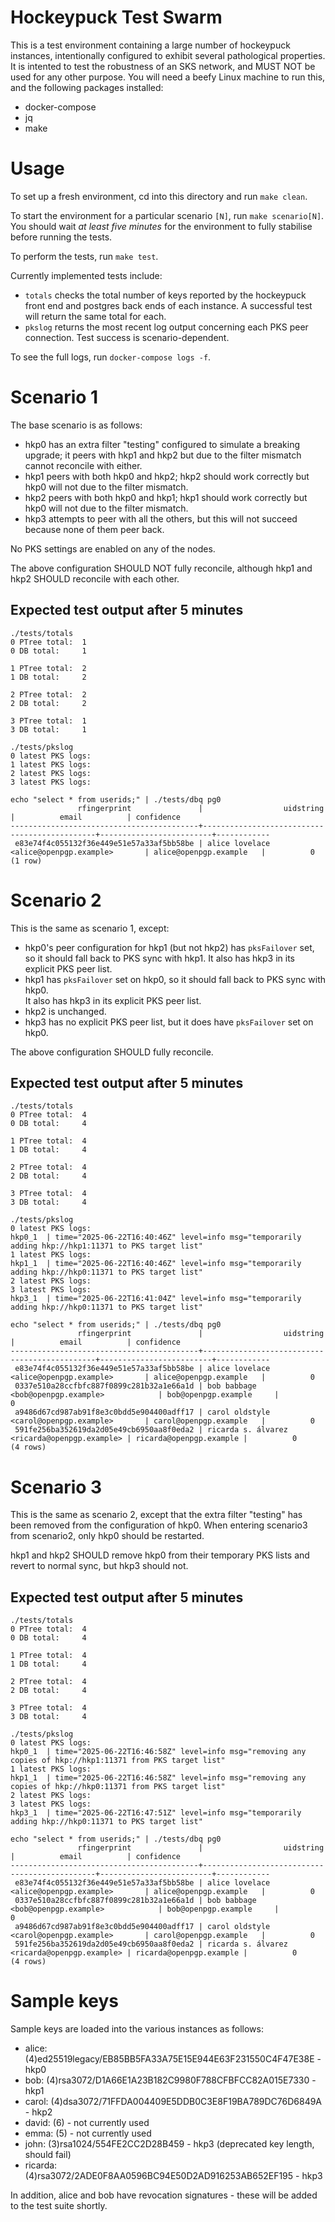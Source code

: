 # Hockeypuck Test Swarm

This is a test environment containing a large number of hockeypuck instances, intentionally configured to exhibit several pathological properties.
It is intented to test the robustness of an SKS network, and MUST NOT be used for any other purpose.
You will need a beefy Linux machine to run this, and the following packages installed:

* docker-compose
* jq
* make

# Usage

To set up a fresh environment, cd into this directory and run `make clean`.

To start the environment for a particular scenario `[N]`, run `make scenario[N]`.
You should wait *at least five minutes* for the environment to fully stabilise before running the tests.

To perform the tests, run `make test`.

Currently implemented tests include:

* `totals` checks the total number of keys reported by the hockeypuck front end and postgres back ends of each instance.
    A successful test will return the same total for each.
* `pkslog` returns the most recent log output concerning each PKS peer connection.
    Test success is scenario-dependent.

To see the full logs, run `docker-compose logs -f`.

# Scenario 1

The base scenario is as follows:

* hkp0 has an extra filter "testing" configured to simulate a breaking upgrade; it peers with hkp1 and hkp2 but due to the filter mismatch cannot reconcile with either.
* hkp1 peers with both hkp0 and hkp2; hkp2 should work correctly but hkp0 will not due to the filter mismatch.
* hkp2 peers with both hkp0 and hkp1; hkp1 should work correctly but hkp0 will not due to the filter mismatch.
* hkp3 attempts to peer with all the others, but this will not succeed because none of them peer back.

No PKS settings are enabled on any of the nodes.

The above configuration SHOULD NOT fully reconcile, although hkp1 and hkp2 SHOULD reconcile with each other.

## Expected test output after 5 minutes

~~~
./tests/totals
0 PTree total:  1
0 DB total:     1

1 PTree total:  2
1 DB total:     2

2 PTree total:  2
2 DB total:     2

3 PTree total:  1
3 DB total:     1

./tests/pkslog
0 latest PKS logs:
1 latest PKS logs:
2 latest PKS logs:
3 latest PKS logs:

echo "select * from userids;" | ./tests/dbq pg0
               rfingerprint               |                  uidstring                   |          email          | confidence 
------------------------------------------+----------------------------------------------+-------------------------+------------
 e83e74f4c055132f36e449e51e57a33af5bb58be | alice lovelace <alice@openpgp.example>       | alice@openpgp.example   |          0
(1 row)
~~~

# Scenario 2

This is the same as scenario 1, except:

* hkp0's peer configuration for hkp1 (but not hkp2) has `pksFailover` set, so it should fall back to PKS sync with hkp1.
    It also has hkp3 in its explicit PKS peer list.
* hkp1 has `pksFailover` set on hkp0, so it should fall back to PKS sync with hkp0.    
    It also has hkp3 in its explicit PKS peer list.
* hkp2 is unchanged.
* hkp3 has no explicit PKS peer list, but it does have `pksFailover` set on hkp0.

The above configuration SHOULD fully reconcile.

## Expected test output after 5 minutes

~~~
./tests/totals
0 PTree total:  4
0 DB total:     4

1 PTree total:  4
1 DB total:     4

2 PTree total:  4
2 DB total:     4

3 PTree total:  4
3 DB total:     4

./tests/pkslog
0 latest PKS logs:
hkp0_1  | time="2025-06-22T16:40:46Z" level=info msg="temporarily adding hkp://hkp1:11371 to PKS target list"
1 latest PKS logs:
hkp1_1  | time="2025-06-22T16:40:46Z" level=info msg="temporarily adding hkp://hkp0:11371 to PKS target list"
2 latest PKS logs:
3 latest PKS logs:
hkp3_1  | time="2025-06-22T16:41:04Z" level=info msg="temporarily adding hkp://hkp0:11371 to PKS target list"

echo "select * from userids;" | ./tests/dbq pg0
               rfingerprint               |                  uidstring                   |          email          | confidence 
------------------------------------------+----------------------------------------------+-------------------------+------------
 e83e74f4c055132f36e449e51e57a33af5bb58be | alice lovelace <alice@openpgp.example>       | alice@openpgp.example   |          0
 0337e510a28ccfbfc887f0899c281b32a1e66a1d | bob babbage <bob@openpgp.example>            | bob@openpgp.example     |          0
 a9486d67cd987ab91f8e3c0bdd5e904400adff17 | carol oldstyle <carol@openpgp.example>       | carol@openpgp.example   |          0
 591fe256ba352619da2d05e49cb6950aa8f0eda2 | ricarda s. álvarez <ricarda@openpgp.example> | ricarda@openpgp.example |          0
(4 rows)
~~~

# Scenario 3

This is the same as scenario 2, except that the extra filter "testing" has been removed from the configuration of hkp0.
When entering scenario3 from scenario2, only hkp0 should be restarted.

hkp1 and hkp2 SHOULD remove hkp0 from their temporary PKS lists and revert to normal sync, but hkp3 should not.

## Expected test output after 5 minutes

~~~
./tests/totals
0 PTree total:  4
0 DB total:     4

1 PTree total:  4
1 DB total:     4

2 PTree total:  4
2 DB total:     4

3 PTree total:  4
3 DB total:     4

./tests/pkslog
0 latest PKS logs:
hkp0_1  | time="2025-06-22T16:46:58Z" level=info msg="removing any copies of hkp://hkp1:11371 from PKS target list"
1 latest PKS logs:
hkp1_1  | time="2025-06-22T16:46:58Z" level=info msg="removing any copies of hkp://hkp0:11371 from PKS target list"
2 latest PKS logs:
3 latest PKS logs:
hkp3_1  | time="2025-06-22T16:47:51Z" level=info msg="temporarily adding hkp://hkp0:11371 to PKS target list"

echo "select * from userids;" | ./tests/dbq pg0
               rfingerprint               |                  uidstring                   |          email          | confidence 
------------------------------------------+----------------------------------------------+-------------------------+------------
 e83e74f4c055132f36e449e51e57a33af5bb58be | alice lovelace <alice@openpgp.example>       | alice@openpgp.example   |          0
 0337e510a28ccfbfc887f0899c281b32a1e66a1d | bob babbage <bob@openpgp.example>            | bob@openpgp.example     |          0
 a9486d67cd987ab91f8e3c0bdd5e904400adff17 | carol oldstyle <carol@openpgp.example>       | carol@openpgp.example   |          0
 591fe256ba352619da2d05e49cb6950aa8f0eda2 | ricarda s. álvarez <ricarda@openpgp.example> | ricarda@openpgp.example |          0
(4 rows)
~~~

# Sample keys

Sample keys are loaded into the various instances as follows:

* alice: (4)ed25519legacy/EB85BB5FA33A75E15E944E63F231550C4F47E38E - hkp0
* bob: (4)rsa3072/D1A66E1A23B182C9980F788CFBFCC82A015E7330 - hkp1
* carol: (4)dsa3072/71FFDA004409E5DDB0C3E8F19BA789DC76D6849A - hkp2
* david: (6) - not currently used
* emma: (5) - not currently used
* john: (3)rsa1024/554FE2CC2D28B459 - hkp3 (deprecated key length, should fail)
* ricarda: (4)rsa3072/2ADE0F8AA0596BC94E50D2AD916253AB652EF195 - hkp3

In addition, alice and bob have revocation signatures - these will be added to the test suite shortly.

